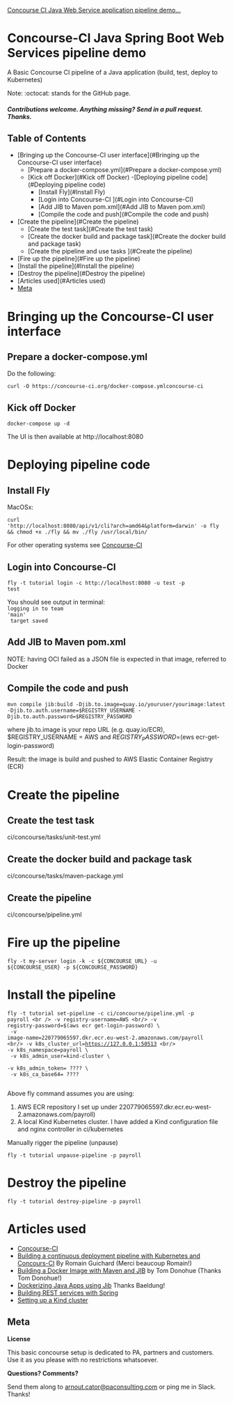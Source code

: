 [Concourse CI Java Web Service application pipeline demo...](https://github.com/arnoutc/payroll)

# Concourse-CI Java Spring Boot Web Services pipeline demo

A Basic Concourse CI pipeline of a Java application  (build, test, deploy to Kubernetes)

Note: :octocat: stands for the GitHub page.

#### _Contributions welcome. Anything missing? Send in a pull request. Thanks._

## Table of Contents

- [Bringing up the Concourse-CI user interface](#Bringing up the Concourse-CI user interface)
  - [Prepare a docker-compose.yml](#Prepare a docker-compose.yml)
  - [Kick off Docker](#Kick off Docker)
-[Deploying pipeline code](#Deploying pipeline code)
    - [Install Fly](#Install Fly)
    - [Login into Concourse-CI ](#Login into Concourse-CI)
    - [Add JIB to Maven pom.xml](#Add JIB to Maven pom.xml)
    - [Compile the code and push](#Compile the code and push)
- [Create the pipeline](#Create the pipeline)
  - [Create the test task](#Create the test task)
  - [Create the docker build and package task](#Create the docker build and package task)
  - [Create the pipeline and use tasks ](#Create the pipeline)
- [Fire up the pipeline](#Fire up the pipeline)
- [Install the pipeline](#Install the pipeline)
- [Destroy the pipeline](#Destroy the pipeline)
- [Articles used](#Articles used)
- [Meta](#Meta)

# Bringing up the Concourse-CI user interface

## Prepare a docker-compose.yml 

Do the following:

```curl -O https://concourse-ci.org/docker-compose.ymlconcourse-ci```

## Kick off Docker

   ```docker-compose up -d```

The UI is then available at http://localhost:8080

# Deploying pipeline code

## Install Fly 

MacOSx:

<code>curl 'http://localhost:8080/api/v1/cli?arch=amd64&platform=darwin' -o fly 
&& chmod +x ./fly && mv ./fly /usr/local/bin/</code>

For other operating systems see [Concourse-CI ](http://concourse-ci.org)

## Login into Concourse-CI 

<code>fly -t tutorial login -c http://localhost:8080 -u test -p test</code>

You should see output in terminal:
<code><br/>logging in to team 'main' <br/>
target saved</code>

## Add JIB to Maven pom.xml

NOTE: having <format>OCI</format> failed as a JSON file is expected in that image, referred to <format>Docker</format>

## Compile the code and push

```mvn compile jib:build -Djib.to.image=quay.io/youruser/yourimage:latest -Djib.to.auth.username=$REGISTRY_USERNAME -Djib.to.auth.password=$REGISTRY_PASSWORD```

where jib.to.image is your repo URL (e.g. quay.io/ECR), $REGISTRY_USERNAME = AWS and $REGISTRY_PASSWORD=$(ews ecr-get-login-password)

Result: the image is build and pushed to AWS Elastic Container Registry (ECR)

# Create the pipeline

## Create the test task

ci/concourse/tasks/unit-test.yml

## Create the docker build and package task

ci/concourse/tasks/maven-package.yml

## Create the pipeline 

ci/concourse/pipeline.yml

# Fire up the pipeline

<code>fly -t my-server login -k -c ${CONCOURSE_URL} -u ${CONCOURSE_USER} -p ${CONCOURSE_PASSWORD}</code>

# Install the pipeline

<code>fly -t tutorial set-pipeline -c ci/concourse/pipeline.yml -p payroll \<br />
-v registry-username=AWS \<br/>
-v registry-password=$(aws ecr get-login-password) \ <br/>
-v image-name=220779065597.dkr.ecr.eu-west-2.amazonaws.com/payroll \<br/>
-v k8s_cluster_url=https://127.0.0.1:50513 \<br/>
-v k8s_namespace=payroll \ <br/>
-v k8s_admin_user=kind-cluster \ <br/>
-v k8s_admin_token= ???? \ <br/>
-v k8s_ca_base64= ???? <br/>
</code>

Above fly command assumes you are using:

1. AWS ECR repository I set up under 220779065597.dkr.ecr.eu-west-2.amazonaws.com/payroll)
2. A local Kind Kubernetes cluster. I have added a Kind configuration file and nginx controller in ci/kubernetes

Manually rigger the pipeline (unpause)

<code>fly -t tutorial unpause-pipeline -p payroll</code>

# Destroy the pipeline

<code>fly -t tutorial destroy-pipeline -p payroll</code>

# Articles used

- [Concourse-CI ](http://concourse-ci.org)
- [Building a continuous deployment pipeline with Kubernetes and Concours-CI](https://blog.alterway.fr/en/building-a-continious-deployment-pipeline-with-kubernetes-and-concourse-ci.html) By Romain Guichard (Merci beaucoup Romain!)
- [Building a Docker Image with Maven and JIB](https://www.tutorialworks.com/concourse-java-pipeline/#building-a-docker-image-with-maven-and-jib) by Tom Donohue (Thanks Tom Donohue!)
- [Dockerizing Java Apps using Jib](https://www.baeldung.com/jib-dockerizing) Thanks Baeldung!
- [Building REST services with Spring](https://spring.io/guides/tutorials/rest/)
- [Setting up a Kind cluster](https://kind.sigs.k8s.io/docs/user/quick-start/)

## Meta

**License**

This basic concourse setup is dedicated to PA, partners and customers. Use it as you please with no restrictions whatsoever.

**Questions? Comments?**

Send them along to arnout.cator@paconsulting.com or ping me in Slack. Thanks!
